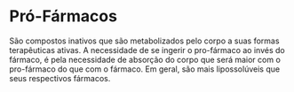 # Pró-Fármacos
São compostos inativos que são metabolizados pelo corpo a suas formas terapêuticas ativas. A necessidade de se ingerir o pro-fármaco ao invés do fármaco, é pela necessidade de absorção do corpo que será maior com o pro-fármaco do que com o fármaco. Em geral, são mais lipossolúveis que seus respectivos fármacos.